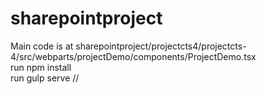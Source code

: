 # sharepointproject 
Main code is at sharepointproject/projectcts4/projectcts-4/src/webparts/projectDemo/components/ProjectDemo.tsx  \
run npm install \
run gulp serve //
